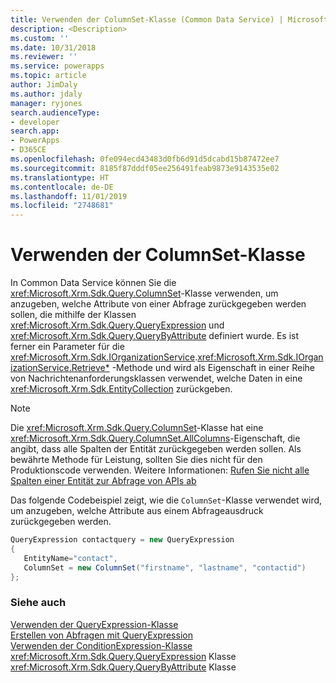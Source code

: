 ```yaml
---
title: Verwenden der ColumnSet-Klasse (Common Data Service) | Microsoft-Dokumentation
description: <Description>
ms.custom: ''
ms.date: 10/31/2018
ms.reviewer: ''
ms.service: powerapps
ms.topic: article
author: JimDaly
ms.author: jdaly
manager: ryjones
search.audienceType:
- developer
search.app:
- PowerApps
- D365CE
ms.openlocfilehash: 0fe094ecd43483d0fb6d91d5dcabd15b87472ee7
ms.sourcegitcommit: 8185f87dddf05ee256491feab9873e9143535e02
ms.translationtype: HT
ms.contentlocale: de-DE
ms.lasthandoff: 11/01/2019
ms.locfileid: "2748681"
---
```

# <a name="use-the-columnset-class"></a>Verwenden der ColumnSet-Klasse

In Common Data Service können Sie die <xref:Microsoft.Xrm.Sdk.Query.ColumnSet>-Klasse verwenden, um anzugeben, welche Attribute von einer Abfrage zurückgegeben werden sollen, die mithilfe der Klassen <xref:Microsoft.Xrm.Sdk.Query.QueryExpression> und <xref:Microsoft.Xrm.Sdk.Query.QueryByAttribute> definiert wurde. Es ist ferner ein Parameter für die <xref:Microsoft.Xrm.Sdk.IOrganizationService>.<xref:Microsoft.Xrm.Sdk.IOrganizationService.Retrieve*> -Methode und wird als Eigenschaft in einer Reihe von Nachrichtenanforderungsklassen verwendet, welche Daten in eine <xref:Microsoft.Xrm.Sdk.EntityCollection> zurückgeben.

> [!NOTE]
> Die <xref:Microsoft.Xrm.Sdk.Query.ColumnSet>-Klasse hat eine <xref:Microsoft.Xrm.Sdk.Query.ColumnSet.AllColumns>-Eigenschaft, die angibt, dass alle Spalten der Entität zurückgegeben werden sollen. Als bewährte Methode für Leistung, sollten Sie dies nicht für den Produktionscode verwenden. Weitere Informationen: [Rufen Sie nicht alle Spalten einer Entität zur Abfrage von APIs ab](/dynamics365/customer-engagement/guidance/data/retrieve-specific-columns-entity-via-query-apis)

Das folgende Codebeispiel zeigt, wie die `ColumnSet`-Klasse verwendet wird, um anzugeben, welche Attribute aus einem Abfrageausdruck zurückgegeben werden.  
  
```csharp  
QueryExpression contactquery = new QueryExpression   
{  
   EntityName="contact",  
   ColumnSet = new ColumnSet("firstname", "lastname", "contactid")   
};  
```  
  
### <a name="see-also"></a>Siehe auch  

[Verwenden der QueryExpression-Klasse](use-queryexpression-class.md)<br />
[Erstellen von Abfragen mit QueryExpression](build-queries-with-queryexpression.md)<br />
[Verwenden der ConditionExpression-Klasse](use-conditionexpression-class.md)<br /> 
<xref:Microsoft.Xrm.Sdk.Query.QueryExpression> Klasse <br />
<xref:Microsoft.Xrm.Sdk.Query.QueryByAttribute> Klasse <br />